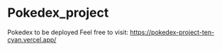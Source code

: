 # Pokedex_project
Pokedex to be deployed
Feel free to visit: https://pokedex-project-ten-cyan.vercel.app/

